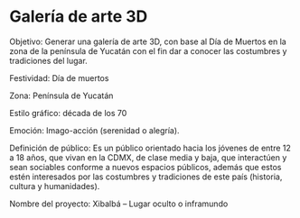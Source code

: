 # Galería de arte 3D
Objetivo: Generar una galería de arte 3D, con base al Día de Muertos en la zona de la península de Yucatán con el fin dar a conocer las costumbres y tradiciones del lugar.

Festividad: Día de muertos

Zona: Península  de Yucatán 

Estilo gráfico: década de los 70

Emoción: Imago-acción (serenidad o alegría).

Definición de público:
Es un público orientado hacia los jóvenes de entre 12 a 18 años, que vivan en la CDMX, de clase media y baja, que interactúen y sean sociables conforme a nuevos espacios públicos, además que estos estén interesados por las costumbres y tradiciones de este país (historia, cultura y humanidades). 

Nombre del proyecto: 
Xibalbá – Lugar oculto o inframundo
